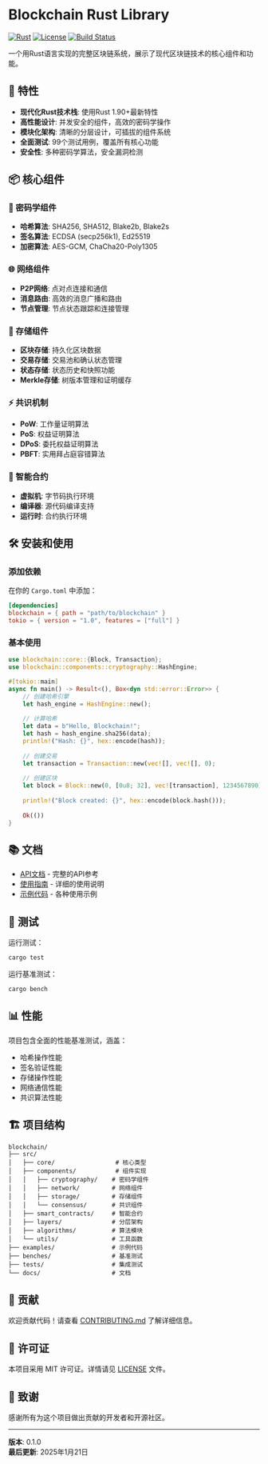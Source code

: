 # Blockchain Rust Library

[![Rust](https://img.shields.io/badge/rust-1.90+-orange.svg)](https://www.rust-lang.org/)
[![License](https://img.shields.io/badge/license-MIT-blue.svg)](LICENSE)
[![Build Status](https://img.shields.io/badge/build-passing-brightgreen.svg)]()

一个用Rust语言实现的完整区块链系统，展示了现代区块链技术的核心组件和功能。

## 🚀 特性

- **现代化Rust技术栈**: 使用Rust 1.90+最新特性
- **高性能设计**: 并发安全的组件，高效的密码学操作
- **模块化架构**: 清晰的分层设计，可插拔的组件系统
- **全面测试**: 99个测试用例，覆盖所有核心功能
- **安全性**: 多种密码学算法，安全漏洞检测

## 📦 核心组件

### 🔐 密码学组件
- **哈希算法**: SHA256, SHA512, Blake2b, Blake2s
- **签名算法**: ECDSA (secp256k1), Ed25519
- **加密算法**: AES-GCM, ChaCha20-Poly1305

### 🌐 网络组件
- **P2P网络**: 点对点连接和通信
- **消息路由**: 高效的消息广播和路由
- **节点管理**: 节点状态跟踪和连接管理

### 💾 存储组件
- **区块存储**: 持久化区块数据
- **交易存储**: 交易池和确认状态管理
- **状态存储**: 状态历史和快照功能
- **Merkle存储**: 树版本管理和证明缓存

### ⚡ 共识机制
- **PoW**: 工作量证明算法
- **PoS**: 权益证明算法
- **DPoS**: 委托权益证明算法
- **PBFT**: 实用拜占庭容错算法

### 🤖 智能合约
- **虚拟机**: 字节码执行环境
- **编译器**: 源代码编译支持
- **运行时**: 合约执行环境

## 🛠️ 安装和使用

### 添加依赖

在你的 `Cargo.toml` 中添加：

```toml
[dependencies]
blockchain = { path = "path/to/blockchain" }
tokio = { version = "1.0", features = ["full"] }
```

### 基本使用

```rust
use blockchain::core::{Block, Transaction};
use blockchain::components::cryptography::HashEngine;

#[tokio::main]
async fn main() -> Result<(), Box<dyn std::error::Error>> {
    // 创建哈希引擎
    let hash_engine = HashEngine::new();
    
    // 计算哈希
    let data = b"Hello, Blockchain!";
    let hash = hash_engine.sha256(data);
    println!("Hash: {}", hex::encode(hash));
    
    // 创建交易
    let transaction = Transaction::new(vec![], vec![], 0);
    
    // 创建区块
    let block = Block::new(0, [0u8; 32], vec![transaction], 1234567890);
    
    println!("Block created: {}", hex::encode(block.hash()));
    
    Ok(())
}
```

## 📚 文档

- [API文档](docs/API.md) - 完整的API参考
- [使用指南](docs/USAGE.md) - 详细的使用说明
- [示例代码](examples/) - 各种使用示例

## 🧪 测试

运行测试：

```bash
cargo test
```

运行基准测试：

```bash
cargo bench
```

## 📊 性能

项目包含全面的性能基准测试，涵盖：

- 哈希操作性能
- 签名验证性能
- 存储操作性能
- 网络通信性能
- 共识算法性能

## 🏗️ 项目结构

```
blockchain/
├── src/
│   ├── core/                 # 核心类型
│   ├── components/           # 组件实现
│   │   ├── cryptography/    # 密码学组件
│   │   ├── network/         # 网络组件
│   │   ├── storage/         # 存储组件
│   │   └── consensus/       # 共识组件
│   ├── smart_contracts/     # 智能合约
│   ├── layers/              # 分层架构
│   ├── algorithms/          # 算法模块
│   └── utils/               # 工具函数
├── examples/                # 示例代码
├── benches/                 # 基准测试
├── tests/                   # 集成测试
└── docs/                    # 文档
```

## 🤝 贡献

欢迎贡献代码！请查看 [CONTRIBUTING.md](CONTRIBUTING.md) 了解详细信息。

## 📄 许可证

本项目采用 MIT 许可证。详情请见 [LICENSE](LICENSE) 文件。

## 🙏 致谢

感谢所有为这个项目做出贡献的开发者和开源社区。

---

**版本**: 0.1.0  
**最后更新**: 2025年1月21日
